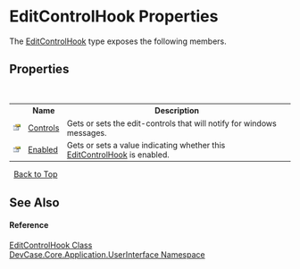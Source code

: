 # EditControlHook Properties
 

The <a href="T_DevCase_Core_Application_UserInterface_EditControlHook">EditControlHook</a> type exposes the following members.


## Properties
&nbsp;<table><tr><th></th><th>Name</th><th>Description</th></tr><tr><td>![Public property](media/pubproperty.gif "Public property")</td><td><a href="P_DevCase_Core_Application_UserInterface_EditControlHook_Controls">Controls</a></td><td>
Gets or sets the edit-controls that will notify for windows messages.</td></tr><tr><td>![Public property](media/pubproperty.gif "Public property")</td><td><a href="P_DevCase_Core_Application_UserInterface_EditControlHook_Enabled">Enabled</a></td><td>
Gets or sets a value indicating whether this <a href="T_DevCase_Core_Application_UserInterface_EditControlHook">EditControlHook</a> is enabled.</td></tr></table>&nbsp;
<a href="#editcontrolhook-properties">Back to Top</a>

## See Also


#### Reference
<a href="T_DevCase_Core_Application_UserInterface_EditControlHook">EditControlHook Class</a><br /><a href="N_DevCase_Core_Application_UserInterface">DevCase.Core.Application.UserInterface Namespace</a><br />